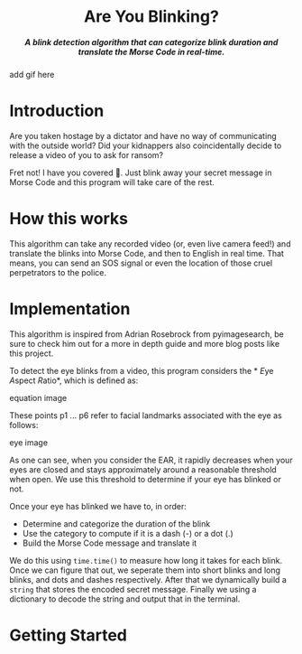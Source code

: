 <H1 align="center">
    Are You Blinking?
</H1>

<H5 align="center">
    A blink detection algorithm that can categorize blink duration and translate the Morse Code in real-time.
</H5>

add gif here

# Introduction

Are you taken hostage by a dictator and have no way of communicating with the outside world? Did your kidnappers also coincidentally decide to release a video of you to ask for ransom? 

Fret not! I have you covered 🤝. Just blink away your secret message in Morse Code and this program will take care of the rest.


# How this works

This algorithm can take any recorded video (or, even live camera feed!) and translate the blinks into Morse Code, and then to English in real time. That means, you can send an SOS signal or even the location of those cruel perpetrators to the police. 


# Implementation

This algorithm is inspired from Adrian Rosebrock from pyimagesearch, be sure to check him out for a more in depth guide and more blog posts like this project. 


To detect the eye blinks from a video, this program considers the * *E*ye *A*spect *R*atio*, which is defined as:

equation image

These points p1 ... p6 refer to facial landmarks associated with the eye as follows: 

eye image

As one can see, when you consider the EAR, it rapidly decreases when your eyes are closed and stays approximately around a reasonable threshold when open. We use this threshold to determine if your eye has blinked or not.

Once your eye has blinked we have to, in order: 

* Determine and categorize the duration of the blink
* Use the category to compute if it is a dash (-) or a dot (.)
* Build the Morse Code message and translate it 

We do this using `time.time()` to measure how long it takes for each blink. Once we can figure that out, we seperate them into short blinks and long blinks, and dots and dashes respectively. After that we dynamically build a `string` that stores the encoded secret message. Finally we using a dictionary to decode the string and output that in the terminal.

# Getting Started

